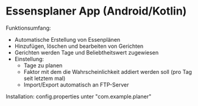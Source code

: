# Essensplaner App (Android/Kotlin)

Funktionsumfang:
- Automatische Erstellung von Essenplänen
- Hinzufügen, löschen und bearbeiten von Gerichten
- Gerichten werden Tage und Beliebtheitswert zugewiesen
- Einstellung:
  - Tage zu planen
  -  Faktor mit dem die Wahrscheinlichkeit addiert werden soll (pro Tag seit letztem mal)
  -  Import/Export automatisch an FTP-Server

Installation:
config.properties unter "com.example.planer"



